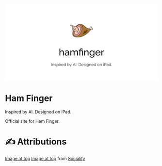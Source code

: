 ![Ham Finger](/hamfinger.png)

# Ham Finger
Inspired by AI. Designed on iPad.

Official site for Ham Finger.


# ✍️ Attributions

[Image at top](/hamfinger.png) [Image at top](/overture-light.png#gh-light-mode-only) from [Socialify](https://socialify.git.ci/)